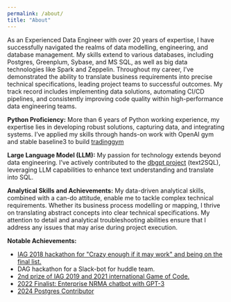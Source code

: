 ```yaml
---
permalink: /about/
title: "About"
---
```


As an Experienced Data Engineer with over 20 years of expertise, I have successfully navigated the realms of data modelling, engineering, and database management. My skills extend to various databases, including Postgres, Greenplum, Sybase, and MS SQL, as well as big data technologies like Spark and Zeppelin. Throughout my career, I’ve demonstrated the ability to translate business requirements into precise technical specifications, leading project teams to successful outcomes. My track record includes implementing data solutions, automating CI/CD pipelines, and consistently improving code quality within high-performance data engineering teams.

**Python Proficiency:**
More than 6 years of Python working experience, my expertise lies in developing robust solutions, capturing data, and integrating systems. I’ve applied my skills through hands-on work with OpenAI gym and stable baseline3 to build [tradinggym](https://github.com/cove9988/TradingGym)

**Large Language Model (LLM):** 
My passion for technology extends beyond data engineering. I’ve actively contributed to the [dbgpt project](https://github.com/eosphoros-ai/DB-GPT) (text2SQL), leveraging LLM capabilities to enhance text understanding and translate into SQL.

**Analytical Skills and Achievements:**
My data-driven analytical skills, combined with a can-do attitude, enable me to tackle complex technical requirements. Whether its business process modelling or mapping, I thrive on translating abstract concepts into clear technical specifications. My attention to detail and analytical troubleshooting abilities ensure that I address any issues that may arise during project execution.

**Notable Achievements:**
- [IAG 2018 hackathon for "Crazy enough if it may work" and being on the final list.](https://www.youtube.com/watch?v=jwBzT43SS3I)
- DAG hackathon for a Slack-bot for huddle team.
- [2nd prize of IAG 2019 and 2021 international Game of Code.](../assets/images/hackthron.jpg)
- [2022 Finalist: Enterprise NRMA chatbot with GPT-3](https://www.youtube.com/watch?v=_VfLa9PNgBY)
- [2024 Postgres Contributor](../assets/images/postgres.png)

